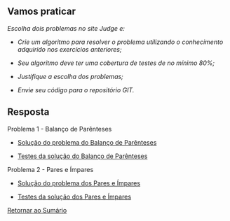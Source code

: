 <h2>Vamos praticar</h2>

*Escolha dois problemas no site Judge e:*

 - *Crie um algoritmo para resolver o problema utilizando o conhecimento adquirido nos exercícios anteriores;*

 - *Seu algoritmo deve ter uma cobertura de testes de no mínimo 80%;*

 - *Justifique a escolha dos problemas;*

 - *Envie seu código para o repositório GIT.*

<h2>Resposta</h2>

Problema 1 - Balanço de Parênteses

 - [Solução do problema do Balanço de Parênteses](balanco_de_parenteses/Main.java)
 
 - [Testes da solução do Balanço de Parênteses](balanco_de_parenteses/MainTest.java)
 
Problema 2 - Pares e Ímpares

 - [Solução do problema dos Pares e Ímpares](pares_e_impares/Main.java)
 
 - [Testes da solução dos Pares e Ímpares](pares_e_impares/MainTest.java)
 
   

[Retornar ao Sumário](../../../../../../README.md)